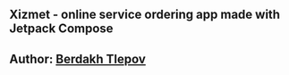 ## Xizmet - online service ordering app made with Jetpack Compose 

## Author: [Berdakh Tlepov](https://t.me/berdax_tlepov)